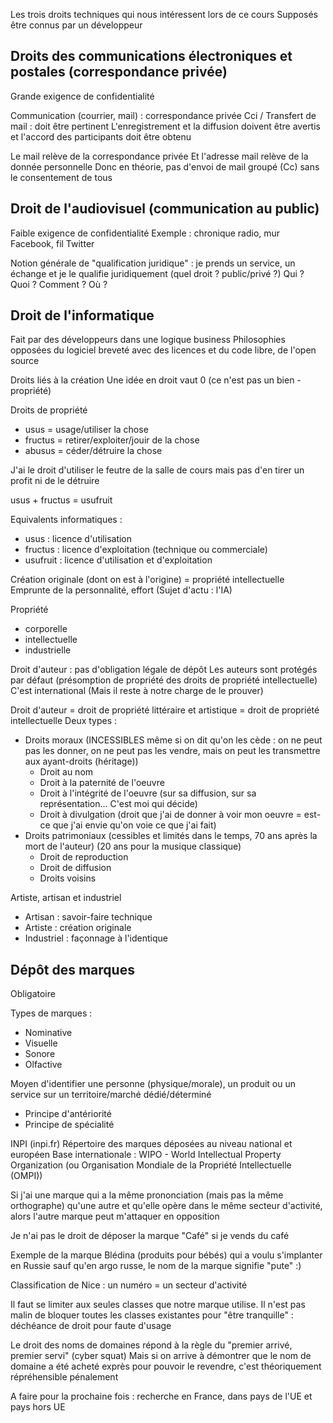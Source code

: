 Les trois droits techniques qui nous intéressent lors de ce cours
Supposés être connus par un développeur
## Droits des communications électroniques et postales (correspondance privée)

Grande exigence de confidentialité

Communication (courrier, mail) : correspondance privée
Cci / Transfert de mail : doit être pertinent
L'enregistrement et la diffusion doivent être avertis et l'accord des participants doit être obtenu

Le mail relève de la correspondance privée
Et l'adresse mail relève de la donnée personnelle
Donc en théorie, pas d'envoi de mail groupé (Cc) sans le consentement de tous

## Droit de l'audiovisuel (communication au public)

Faible exigence de confidentialité
Exemple : chronique radio, mur Facebook, fil Twitter

Notion générale de "qualification juridique" : je prends un service, un échange et je le qualifie juridiquement (quel droit ? public/privé ?)
Qui ? Quoi ? Comment ? Où ?

## Droit de l'informatique

Fait par des développeurs dans une logique business
Philosophies opposées du logiciel breveté avec des licences et du code libre, de l'open source

Droits liés à la création
Une idée en droit vaut 0 (ce n'est pas un bien - propriété)

Droits de propriété
- usus = usage/utiliser la chose
- fructus = retirer/exploiter/jouir de la chose
- abusus = céder/détruire la chose

J'ai le droit d'utiliser le feutre de la salle de cours mais pas d'en tirer un profit ni de le détruire

usus + fructus = usufruit

Equivalents informatiques :
- usus : licence d'utilisation
- fructus : licence d'exploitation (technique ou commerciale)
- usufruit : licence d'utilisation et d'exploitation

Création originale (dont on est à l'origine) = propriété intellectuelle
Emprunte de la personnalité, effort
(Sujet d'actu : l'IA)

Propriété
- corporelle
- intellectuelle
- industrielle

Droit d'auteur : pas d'obligation légale de dépôt
Les auteurs sont protégés par défaut (présomption de propriété des droits de propriété intellectuelle)
C'est international
(Mais il reste à notre charge de le prouver)

Droit d'auteur = droit de propriété littéraire et artistique = droit de propriété intellectuelle
Deux types :
- Droits moraux (INCESSIBLES même si on dit qu'on les cède : on ne peut pas les donner, on ne peut pas les vendre, mais on peut les transmettre aux ayant-droits (héritage))
	- Droit au nom
	- Droit à la paternité de l'oeuvre
	- Droit à l'intégrité de l'oeuvre (sur sa diffusion, sur sa représentation... C'est moi qui décide)
	- Droit à divulgation (droit que j'ai de donner à voir mon oeuvre = est-ce que j'ai envie qu'on voie ce que j'ai fait)
- Droits patrimoniaux (cessibles et limités dans le temps, 70 ans après la mort de l'auteur) (20 ans pour la musique classique)
	- Droit de reproduction
	- Droit de diffusion
	- Droits voisins

Artiste, artisan et industriel 

- Artisan : savoir-faire technique
- Artiste : création originale
- Industriel : façonnage à l'identique

## Dépôt des marques

Obligatoire

Types de marques :
- Nominative
- Visuelle
- Sonore
- Olfactive

Moyen d'identifier une personne (physique/morale), un produit ou un service
sur un territoire/marché dédié/déterminé

- Principe d'antériorité
- Principe de spécialité

INPI (inpi.fr)
Répertoire des marques déposées au niveau national et européen
Base internationale : WIPO - World Intellectual Property Organization (ou Organisation Mondiale de la Propriété Intellectuelle (OMPI))

Si j'ai une marque qui a la même prononciation (mais pas la même orthographe) qu'une autre et qu'elle opère dans le même secteur d'activité, alors l'autre marque peut m'attaquer en opposition

Je n'ai pas le droit de déposer la marque "Café" si je vends du café

Exemple de la marque Blédina (produits pour bébés) qui a voulu s'implanter en Russie sauf qu'en argo russe, le nom de la marque signifie "pute" :)

Classification de Nice : un numéro = un secteur d'activité

Il faut se limiter aux seules classes que notre marque utilise. Il n'est pas malin de bloquer toutes les classes existantes pour "être tranquille" :  déchéance de droit pour faute d'usage

Le droit des noms de domaines répond à la règle du "premier arrivé, premier servi" (cyber squat)
Mais si on arrive à démontrer que le nom de domaine a été acheté exprès pour pouvoir le revendre, c'est théoriquement répréhensible pénalement

A faire pour la prochaine fois : recherche en France, dans pays de l'UE et pays hors UE